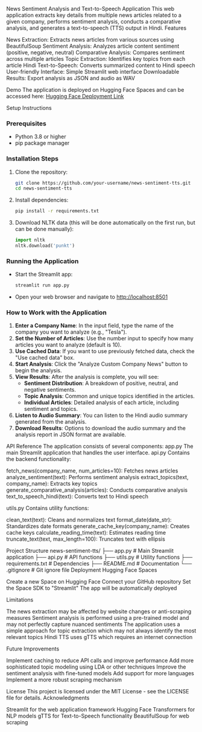 News Sentiment Analysis and Text-to-Speech Application
This web application extracts key details from multiple news articles related to a given company, performs sentiment analysis, conducts a comparative analysis, and generates a text-to-speech (TTS) output in Hindi.
Features

News Extraction: Extracts news articles from various sources using BeautifulSoup
Sentiment Analysis: Analyzes article content sentiment (positive, negative, neutral)
Comparative Analysis: Compares sentiment across multiple articles
Topic Extraction: Identifies key topics from each article
Hindi Text-to-Speech: Converts summarized content to Hindi speech
User-friendly Interface: Simple Streamlit web interface
Downloadable Results: Export analysis as JSON and audio as WAV

Demo
The application is deployed on Hugging Face Spaces and can be accessed here: [Hugging Face Deployment Link](https://huggingface.co/spaces/Ganesh3560/News_TTS_)

Setup Instructions

### Prerequisites
- Python 3.8 or higher
- pip package manager

### Installation Steps
1. Clone the repository:
   ```bash
   git clone https://github.com/your-username/news-sentiment-tts.git
   cd news-sentiment-tts
   ```
2. Install dependencies:
   ```bash
   pip install -r requirements.txt
   ```
3. Download NLTK data (this will be done automatically on the first run, but can be done manually):
   ```python
   import nltk
   nltk.download('punkt')
   ```

### Running the Application
- Start the Streamlit app:
  ```bash
  streamlit run app.py
  ```
- Open your web browser and navigate to [http://localhost:8501](http://localhost:8501)

### How to Work with the Application
1. **Enter a Company Name**: In the input field, type the name of the company you want to analyze (e.g., "Tesla").
2. **Set the Number of Articles**: Use the number input to specify how many articles you want to analyze (default is 10).
3. **Use Cached Data**: If you want to use previously fetched data, check the "Use cached data" box.
4. **Start Analysis**: Click the "Analyze Custom Company News" button to begin the analysis.
5. **View Results**: After the analysis is complete, you will see:
   - **Sentiment Distribution**: A breakdown of positive, neutral, and negative sentiments.
   - **Topic Analysis**: Common and unique topics identified in the articles.
   - **Individual Articles**: Detailed analysis of each article, including sentiment and topics.
6. **Listen to Audio Summary**: You can listen to the Hindi audio summary generated from the analysis.
7. **Download Results**: Options to download the audio summary and the analysis report in JSON format are available.

API Reference
The application consists of several components:
app.py
The main Streamlit application that handles the user interface.
api.py
Contains the backend functionality:

fetch_news(company_name, num_articles=10): Fetches news articles
analyze_sentiment(text): Performs sentiment analysis
extract_topics(text, company_name): Extracts key topics
generate_comparative_analysis(articles): Conducts comparative analysis
text_to_speech_hindi(text): Converts text to Hindi speech

utils.py
Contains utility functions:

clean_text(text): Cleans and normalizes text
format_date(date_str): Standardizes date formats
generate_cache_key(company_name): Creates cache keys
calculate_reading_time(text): Estimates reading time
truncate_text(text, max_length=100): Truncates text with ellipsis

Project Structure
news-sentiment-tts/
├── app.py                # Main Streamlit application
├── api.py                # API functions
├── utils.py              # Utility functions
├── requirements.txt      # Dependencies
├── README.md             # Documentation
└── .gitignore            # Git ignore file
Deployment
Hugging Face Spaces

Create a new Space on Hugging Face
Connect your GitHub repository
Set the Space SDK to "Streamlit"
The app will be automatically deployed

Limitations

The news extraction may be affected by website changes or anti-scraping measures
Sentiment analysis is performed using a pre-trained model and may not perfectly capture nuanced sentiments
The application uses a simple approach for topic extraction which may not always identify the most relevant topics
Hindi TTS uses gTTS which requires an internet connection

Future Improvements

Implement caching to reduce API calls and improve performance
Add more sophisticated topic modeling using LDA or other techniques
Improve the sentiment analysis with fine-tuned models
Add support for more languages
Implement a more robust scraping mechanism

License
This project is licensed under the MIT License - see the LICENSE file for details.
Acknowledgments

Streamlit for the web application framework
Hugging Face Transformers for NLP models
gTTS for Text-to-Speech functionality
BeautifulSoup for web scraping
